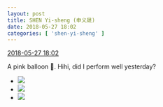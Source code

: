 ```yaml
---
layout: post
title: SHEN Yi-sheng (申义晟)
date: 2018-05-27 18:02
categories: [ 'shen-yi-sheng' ]
---
```


<div class="weibo-info">
  <a href="https://weibo.com/6507103706/GiBKdEDE4">2018-05-27 18:02</a>
</div>

A pink balloon 🎈. Hihi, did I perform well yesterday?

<!-- more -->

<ul class="weibo-pic-list-1">
  <li class="weibo-pic">
    <a href="https://wx3.sinaimg.cn/mw690/0076n8VAgy1frq1yjmy8jj30rn1entfc.jpg"><img src="https://wx3.sinaimg.cn/thumb150/0076n8VAgy1frq1yjmy8jj30rn1entfc.jpg"/></a>
  </li>
  <li class="weibo-pic">
    <a href="https://wx1.sinaimg.cn/mw690/0076n8VAgy1frq1yl77rlj30u01hcwuk.jpg"><img src="https://wx1.sinaimg.cn/thumb150/0076n8VAgy1frq1yl77rlj30u01hcwuk.jpg"/></a>
  </li>
  <li class="weibo-pic">
    <a href="https://wx3.sinaimg.cn/mw690/0076n8VAgy1frq1ymo4j0j30u01hcduz.jpg"><img src="https://wx3.sinaimg.cn/thumb150/0076n8VAgy1frq1ymo4j0j30u01hcduz.jpg"/></a>
  </li>
</ul>

